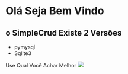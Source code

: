 # Olá Seja Bem Vindo 
## o SimpleCrud Existe 2 Versões
* pymysql
* Sqlite3

Use Qual Você Achar Melhor
![](https://i.pinimg.com/564x/1d/36/a9/1d36a93d6ca08a121ff0084a1c83df18.jpg)
